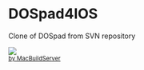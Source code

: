 DOSpad4IOS
==========

Clone of DOSpad from SVN repository

<!-- MacBuildServer Install Button -->
<div class="macbuildserver-block">
    <a class="macbuildserver-button" href="http://macbuildserver.com/project/github/build/?xcode_project=dospad.xcodeproj&amp;target=dospad&amp;repo_url=git%3A%2F%2Fgithub.com%2Fcelep%2FDOSpad4IOS.git&amp;build_conf=Release" target="_blank"><img src="http://com.macbuildserver.github.s3-website-us-east-1.amazonaws.com/button_up.png"/></a><br/><sup><a href="http://macbuildserver.com/github/opensource/" target="_blank">by MacBuildServer</a></sup>
</div>
<!-- MacBuildServer Install Button -->
